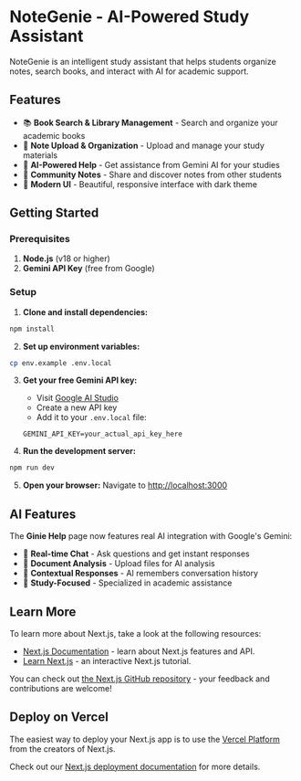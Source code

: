 # NoteGenie - AI-Powered Study Assistant

NoteGenie is an intelligent study assistant that helps students organize notes, search books, and interact with AI for academic support.

## Features

- 📚 **Book Search & Library Management** - Search and organize your academic books
- 📝 **Note Upload & Organization** - Upload and manage your study materials
- 🤖 **AI-Powered Help** - Get assistance from Gemini AI for your studies
- 👥 **Community Notes** - Share and discover notes from other students
- 🎨 **Modern UI** - Beautiful, responsive interface with dark theme

## Getting Started

### Prerequisites

1. **Node.js** (v18 or higher)
2. **Gemini API Key** (free from Google)

### Setup

1. **Clone and install dependencies:**
```bash
npm install
```

2. **Set up environment variables:**
```bash
cp env.example .env.local
```

3. **Get your free Gemini API key:**
   - Visit [Google AI Studio](https://makersuite.google.com/app/apikey)
   - Create a new API key
   - Add it to your `.env.local` file:
   ```
   GEMINI_API_KEY=your_actual_api_key_here
   ```

4. **Run the development server:**
```bash
npm run dev
```

5. **Open your browser:**
   Navigate to [http://localhost:3000](http://localhost:3000)

## AI Features

The **Ginie Help** page now features real AI integration with Google's Gemini:

- 💬 **Real-time Chat** - Ask questions and get instant responses
- 📄 **Document Analysis** - Upload files for AI analysis
- 🧠 **Contextual Responses** - AI remembers conversation history
- 🎯 **Study-Focused** - Specialized in academic assistance

## Learn More

To learn more about Next.js, take a look at the following resources:

- [Next.js Documentation](https://nextjs.org/docs) - learn about Next.js features and API.
- [Learn Next.js](https://nextjs.org/learn) - an interactive Next.js tutorial.

You can check out [the Next.js GitHub repository](https://github.com/vercel/next.js) - your feedback and contributions are welcome!

## Deploy on Vercel

The easiest way to deploy your Next.js app is to use the [Vercel Platform](https://vercel.com/new?utm_medium=default-template&filter=next.js&utm_source=create-next-app&utm_campaign=create-next-app-readme) from the creators of Next.js.

Check out our [Next.js deployment documentation](https://nextjs.org/docs/app/building-your-application/deploying) for more details.
